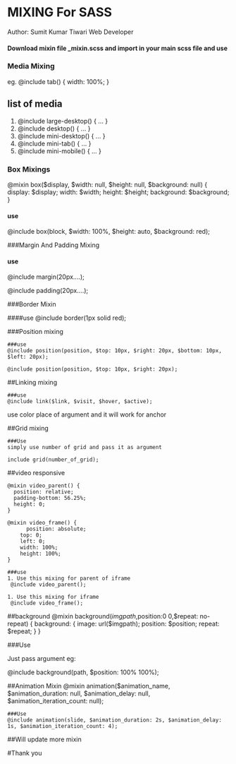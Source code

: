 # MIXING For SASS 
Author: Sumit Kumar Tiwari
        Web Developer

#### Download mixin file _mixin.scss and import in your main scss file and use

### Media Mixing
 eg. @include tab() {
   width: 100%;
 } 

## list of media
  1. @include large-desktop() { ... }
  2. @include desktop() { ... }
  3. @include mini-desktop() { ... }
  4. @include mini-tab() { ... }
  5. @include mini-mobile() { ... }


### Box Mixings
@mixin box($display, $width: null, $height: null, $background: null) {
  display: $display;
  width: $width;
  height: $height;
  background: $background;
}

#### use
@include box(block, $width: 100%, $height: auto, $background: red);


###Margin And Padding Mixing
 
 #### use
 @include margin(20px....);

 @include padding(20px....);


###Border Mixin

 ####use
 @include border(1px solid red); 


###Position mixing

	###use 
	@include position(position, $top: 10px, $right: 20px, $bottom: 10px, $left: 20px);

	@include position(position, $top: 10px, $right: 20px);


##Linking mixing

	###use
	@include link($link, $visit, $hover, $active);

  use color place of argument and it will work for anchor

##Grid mixing

	###Use
	simply use number of grid and pass it as argument

	include grid(number_of_grid);


##video responsive 

	@mixin video_parent() {
	  position: relative;
	  padding-bottom: 56.25%;
	  height: 0;
	}

	@mixin video_frame() {
		  position: absolute;
	    top: 0;
	    left: 0;
	    width: 100%;
	    height: 100%;
	}	  

	###use
	1. Use this mixing for parent of iframe
	 @include video_parent();

  	1. Use this mixing for iframe
	 @include video_frame();	 


##background
	@mixin background($imgpath,$position:0 0,$repeat: no-repeat) {
	    background: {
	        image: url($imgpath);
	        position: $position;
	        repeat: $repeat;
	    }
	}	 

  ###Use

  Just pass argument
  eg: 

  @include background(path, $position: 100% 100%);


##Animation Mixin
@mixin animation($animation_name, $animation_duration: null, $animation_delay: null, $animation_iteration_count: null);

	###Use 
	@include animation(slide, $animation_duration: 2s, $animation_delay: 1s, $animation_iteration_count: 4);



##Will update more mixin

#Thank you	

  


